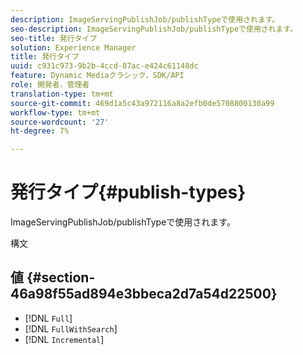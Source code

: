 ```yaml
---
description: ImageServingPublishJob/publishTypeで使用されます。
seo-description: ImageServingPublishJob/publishTypeで使用されます。
seo-title: 発行タイプ
solution: Experience Manager
title: 発行タイプ
uuid: c931c973-9b2b-4ccd-87ac-e424c61148dc
feature: Dynamic Mediaクラシック，SDK/API
role: 開発者，管理者
translation-type: tm+mt
source-git-commit: 469d1a5c43a972116a8a2efb0de5708800130a99
workflow-type: tm+mt
source-wordcount: '27'
ht-degree: 7%

---
```



# 発行タイプ{#publish-types}

ImageServingPublishJob/publishTypeで使用されます。

構文

## 値 {#section-46a98f55ad894e3bbeca2d7a54d22500}

* [!DNL `Full`]
* [!DNL `FullWithSearch`]
* [!DNL `Incremental`]

